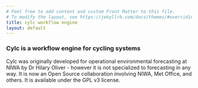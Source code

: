 ```yaml
---
# Feel free to add content and custom Front Matter to this file.
# To modify the layout, see https://jekyllrb.com/docs/themes/#overriding-theme-defaults
title: cylc workflow engine
layout: default
---
```

### Cylc is a workflow engine for cycling systems

Cylc was originally developed for operational environmental forecasting at NIWA
by Dr Hilary Oliver - however it is not specialized to forecasting in any way.
It is now an Open Source collaboration involving NIWA, Met Office, and others.
It is available under the GPL v3 license.

